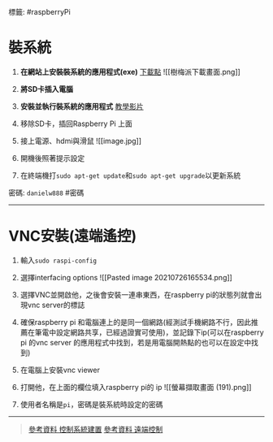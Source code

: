 標籤: #raspberryPi

# 裝系統

1. **在網站上安裝裝系統的應用程式(exe)**
[下載點](https://www.raspberrypi.org/software/)
![[樹梅派下載畫面.png]]

2. **將SD卡插入電腦**

3. **安裝並執行裝系統的應用程式**
[教學影片](https://youtu.be/ntaXWS8Lk34)

4. 移除SD卡，插回Raspberry Pi 上面

5. 接上電源、hdmi與滑鼠
![[image.jpg]]

6. 開機後照著提示設定

7. 在終端機打`sudo apt-get update`和`sudo apt-get upgrade`以更新系統

密碼: `danielw888`
#密碼

---

# VNC安裝(遠端遙控)
1. 輸入`sudo raspi-config`

2. 選擇interfacing options
![[Pasted image 20210726165534.png]]

3. 選擇VNC並開啟他，之後會安裝一連串東西，在raspberry pi的狀態列就會出現vnc server的標誌

4. 確保raspberry pi 和電腦連上的是同一個網路(經測試手機網路不行，因此推薦在筆電中設定網路共享，已經過證實可使用)，並記錄下ip(可以在raspberry pi 的vnc server 的應用程式中找到，若是用電腦開熱點的也可以在設定中找到)

5. 在電腦上安裝vnc viewer

6. 打開他，在上面的欄位填入raspberry pi的 ip
![[螢幕擷取畫面 (191).png]]

7. 使用者名稱是`pi`，密碼是裝系統時設定的密碼

---

> [參考資料 控制系統建置](https://chtseng.wordpress.com/2015/11/27/diy-%E6%A9%9F%E6%88%BF%E7%92%B0%E6%8E%A7%E7%B3%BB%E7%B5%B1%E5%BB%BA%E7%BD%AE-raspberry-pi%EF%BC%88%E4%B8%83%EF%BC%89/)
> [參考資料 遠端控制](https://ithelp.ithome.com.tw/articles/10235452)